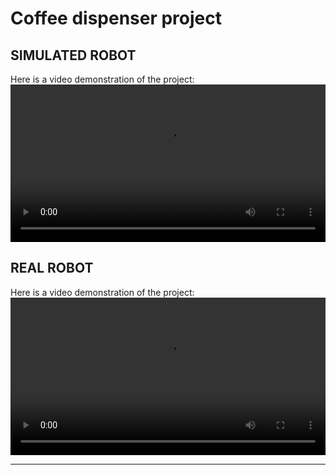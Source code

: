 <link rel="stylesheet" href="css/markdown.css">

# Coffee dispenser project

## SIMULATED ROBOT

Here is a video demonstration of the project:
<video width="100%" controls>
  <source src="https://github.com/user-attachments/assets/92f4791e-0bac-4bef-9169-775b475a8087" type="video/mp4">
  Your browser does not support the video tag.
</video>

## REAL ROBOT

Here is a video demonstration of the project:
<video width="100%" controls>
  <source src="https://github.com/user-attachments/assets/8118c878-4b1d-4623-8eb4-301db0bc6a36" type="video/mp4">
  Your browser does not support the video tag.
</video>

---
